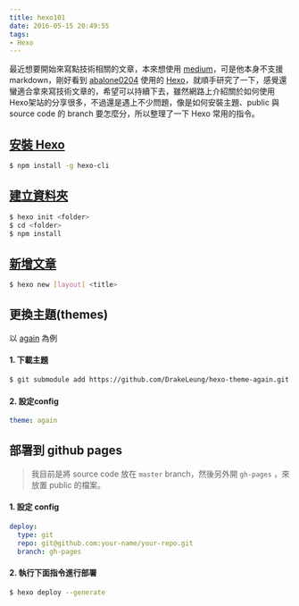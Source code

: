 ```yaml
---
title: hexo101
date: 2016-05-15 20:49:55
tags:
- Hexo  
---
```

最近想要開始來寫點技術相關的文章，本來想使用 [medium](https://medium.com/)，可是他本身不支援 markdown，剛好看到 [abalone0204](http://abalone0204.github.io/) 使用的 [Hexo](https://hexo.io/zh-tw/)，就順手研究了一下，感覺還蠻適合拿來寫技術文章的，希望可以持續下去，雖然網路上介紹關於如何使用 Hexo架站的分享很多，不過還是遇上不少問題，像是如何安裝主題、public 與 source code 的 branch 要怎麼分，所以整理了一下 Hexo 常用的指令。

## [安裝 Hexo](https://hexo.io/zh-tw/docs/index.html)

```bash
$ npm install -g hexo-cli
```

## [建立資料夾](https://hexo.io/zh-tw/docs/setup.html)

```bash
$ hexo init <folder>
$ cd <folder>
$ npm install
```

## [新增文章](https://hexo.io/zh-tw/docs/writing.html)

```bash
$ hexo new [layout] <title>
```

## 更換主題(themes)
以 [again](https://github.com/DrakeLeung/hexo-theme-again) 為例

#### 1. 下載主題

```bash
$ git submodule add https://github.com/DrakeLeung/hexo-theme-again.git themes/again
```

#### 2. 設定config

```yml
theme: again
```


## 部署到 github pages
> 我目前是將 source code 放在 `master` branch，然後另外開 `gh-pages` ，來放置 public 的檔案。

#### 1. 設定 config

```yml
deploy:
  type: git
  repo: git@github.com:your-name/your-repo.git
  branch: gh-pages
```

#### 2. 執行下面指令進行部署

```bash
$ hexo deploy --generate
```
